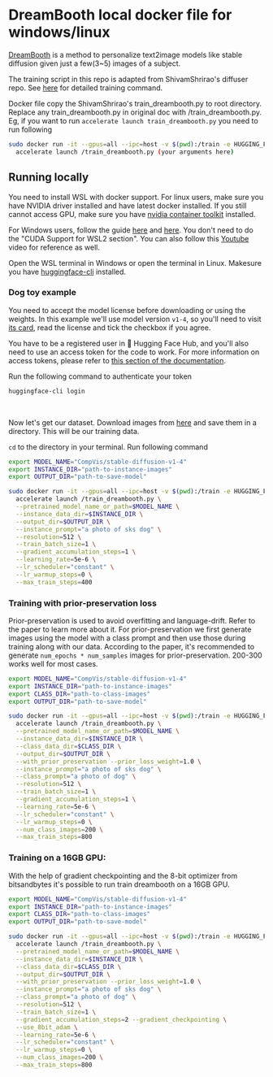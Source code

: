 # DreamBooth local docker file for windows/linux

[DreamBooth](https://arxiv.org/abs/2208.12242) is a method to personalize text2image models like stable diffusion given just a few(3~5) images of a subject.

The training script in this repo is adapted from ShivamShrirao's diffuser repo. See [here](https://github.com/ShivamShrirao/diffusers/tree/main/examples/dreambooth) for detailed training command.

Docker file copy the ShivamShrirao's train_dreambooth.py to root directory. Replace any train_dreambooth.py in original doc with /train_dreambooth.py. Eg, if you want to run `accelerate launch train_dreambooth.py` you need to run following

```bash
sudo docker run -it --gpus=all --ipc=host -v $(pwd):/train -e HUGGING_FACE_HUB_TOKEN=$(cat ~/.huggingface/token)  smy20011/dreambooth:latest \
  accelerate launch /train_dreambooth.py (your arguments here)
```

## Running locally 

You need to install WSL with docker support. For linux users, make sure you have NVIDIA driver installed and have latest docker installed. If you still cannot access GPU, make sure you have [nvidia container toolkit](https://docs.nvidia.com/datacenter/cloud-native/container-toolkit/install-guide.html) installed.

For Windows users, follow the guide [here](https://docs.nvidia.com/cuda/wsl-user-guide/index.html) and [here](https://learn.microsoft.com/en-us/windows/wsl/tutorials/wsl-containers). You don't need to do the "CUDA Support for WSL2 section".
You can also follow this [Youtube](https://www.youtube.com/watch?v=YozfiLI1ogY) video for reference as well.

Open the WSL terminal in Windows or open the terminal in Linux. Makesure you have [huggingface-cli](https://huggingface.co/docs/huggingface_hub/quick-start) installed.

### Dog toy example

You need to accept the model license before downloading or using the weights. In this example we'll use model version `v1-4`, so you'll need to visit [its card](https://huggingface.co/CompVis/stable-diffusion-v1-4), read the license and tick the checkbox if you agree. 

You have to be a registered user in 🤗 Hugging Face Hub, and you'll also need to use an access token for the code to work. For more information on access tokens, please refer to [this section of the documentation](https://huggingface.co/docs/hub/security-tokens).

Run the following command to authenticate your token

```bash
huggingface-cli login
```

<br>

Now let's get our dataset. Download images from [here](https://drive.google.com/drive/folders/1BO_dyz-p65qhBRRMRA4TbZ8qW4rB99JZ) and save them in a directory. This will be our training data.

`cd` to the directory in your terminal. Run following command


```bash
export MODEL_NAME="CompVis/stable-diffusion-v1-4"
export INSTANCE_DIR="path-to-instance-images"
export OUTPUT_DIR="path-to-save-model"

sudo docker run -it --gpus=all --ipc=host -v $(pwd):/train -e HUGGING_FACE_HUB_TOKEN=$(cat ~/.huggingface/token)  smy20011/dreambooth:latest \
  accelerate launch /train_dreambooth.py \
  --pretrained_model_name_or_path=$MODEL_NAME \
  --instance_data_dir=$INSTANCE_DIR \
  --output_dir=$OUTPUT_DIR \
  --instance_prompt="a photo of sks dog" \
  --resolution=512 \
  --train_batch_size=1 \
  --gradient_accumulation_steps=1 \
  --learning_rate=5e-6 \
  --lr_scheduler="constant" \
  --lr_warmup_steps=0 \
  --max_train_steps=400
```

### Training with prior-preservation loss

Prior-preservation is used to avoid overfitting and language-drift. Refer to the paper to learn more about it. For prior-preservation we first generate images using the model with a class prompt and then use those during training along with our data.
According to the paper, it's recommended to generate `num_epochs * num_samples` images for prior-preservation. 200-300 works well for most cases.

```bash
export MODEL_NAME="CompVis/stable-diffusion-v1-4"
export INSTANCE_DIR="path-to-instance-images"
export CLASS_DIR="path-to-class-images"
export OUTPUT_DIR="path-to-save-model"

sudo docker run -it --gpus=all --ipc=host -v $(pwd):/train -e HUGGING_FACE_HUB_TOKEN=$(cat ~/.huggingface/token)  smy20011/dreambooth:latest \
  accelerate launch /train_dreambooth.py \
  --pretrained_model_name_or_path=$MODEL_NAME \
  --instance_data_dir=$INSTANCE_DIR \
  --class_data_dir=$CLASS_DIR \
  --output_dir=$OUTPUT_DIR \
  --with_prior_preservation --prior_loss_weight=1.0 \
  --instance_prompt="a photo of sks dog" \
  --class_prompt="a photo of dog" \
  --resolution=512 \
  --train_batch_size=1 \
  --gradient_accumulation_steps=1 \
  --learning_rate=5e-6 \
  --lr_scheduler="constant" \
  --lr_warmup_steps=0 \
  --num_class_images=200 \
  --max_train_steps=800
```

### Training on a 16GB GPU:

With the help of gradient checkpointing and the 8-bit optimizer from bitsandbytes it's possible to run train dreambooth on a 16GB GPU.

```bash
export MODEL_NAME="CompVis/stable-diffusion-v1-4"
export INSTANCE_DIR="path-to-instance-images"
export CLASS_DIR="path-to-class-images"
export OUTPUT_DIR="path-to-save-model"

sudo docker run -it --gpus=all --ipc=host -v $(pwd):/train -e HUGGING_FACE_HUB_TOKEN=$(cat ~/.huggingface/token)  smy20011/dreambooth:latest \
  accelerate launch /train_dreambooth.py \
  --pretrained_model_name_or_path=$MODEL_NAME \
  --instance_data_dir=$INSTANCE_DIR \
  --class_data_dir=$CLASS_DIR \
  --output_dir=$OUTPUT_DIR \
  --with_prior_preservation --prior_loss_weight=1.0 \
  --instance_prompt="a photo of sks dog" \
  --class_prompt="a photo of dog" \
  --resolution=512 \
  --train_batch_size=1 \
  --gradient_accumulation_steps=2 --gradient_checkpointing \
  --use_8bit_adam \
  --learning_rate=5e-6 \
  --lr_scheduler="constant" \
  --lr_warmup_steps=0 \
  --num_class_images=200 \
  --max_train_steps=800
```

